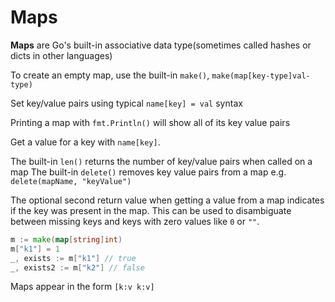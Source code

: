 # Maps

**Maps** are Go's built-in associative data type(sometimes called hashes or dicts
in other languages)

To create an empty map, use the built-in `make()`, `make(map[key-type]val-type)`

Set key/value pairs using typical `name[key] = val` syntax

Printing a map with `fmt.Println()` will show all of its key value pairs

Get a value for a key with `name[key]`.

The built-in `len()` returns the number of key/value pairs when called on a map
The built-in `delete()` removes key value pairs from a map e.g. `delete(mapName, "keyValue")`

The optional second return value when getting a value from a map indicates if the
key was present in the map.
This can be used to disambiguate between missing keys and keys with zero values
like `0` or `""`.

``` go
m := make(map[string]int)
m["k1"] = 1
_, exists := m["k1"] // true
_, exists2 := m["k2"] // false
```

Maps appear in the form `[k:v k:v]`
